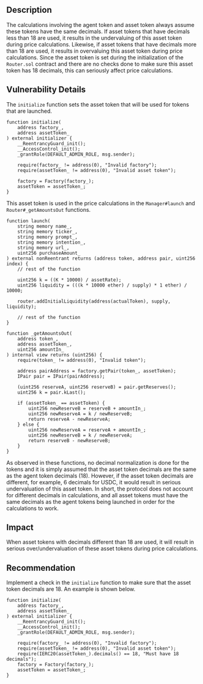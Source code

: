 ## Description
The calculations involving the agent token and asset token always assume these tokens have the same decimals. If asset tokens that have decimals less than 18 are used, it results in the undervaluing of this asset token during price calculations. Likewise, if asset tokens that have decimals more than 18 are used, it results in overvaluing this asset token during price calculations. Since the asset token is set during the initialization of the `Router.sol` contract and there are no checks done to make sure this asset token has 18 decimals, this can seriously affect price calculations.

## Vulnerability Details
The `initialize` function sets the asset token that will be used for tokens that are launched.

```solidity
function initialize(
    address factory_,
    address assetToken_
) external initializer {
    __ReentrancyGuard_init();
    __AccessControl_init();
    _grantRole(DEFAULT_ADMIN_ROLE, msg.sender);

    require(factory_ != address(0), "Invalid factory");
    require(assetToken_ != address(0), "Invalid asset token");

    factory = Factory(factory_);
    assetToken = assetToken_;
}
```

This asset token is used in the price calculations in the `Manager#launch` and `Router#_getAmountsOut` functions.

```solidity
function launch(
    string memory name_,
    string memory ticker_,
    string memory prompt_,
    string memory intention_,
    string memory url_,
    uint256 purchaseAmount_
) external nonReentrant returns (address token, address pair, uint256 index) {
    // rest of the function

    uint256 k = ((K * 10000) / assetRate);
    uint256 liquidity = (((k * 10000 ether) / supply) * 1 ether) / 10000;

    router.addInitialLiquidity(address(actualToken), supply, liquidity);

    // rest of the function
}
```

```solidity
function _getAmountsOut(
    address token_,
    address assetToken_,
    uint256 amountIn_
) internal view returns (uint256) {
    require(token_ != address(0), "Invalid token");

    address pairAddress = factory.getPair(token_, assetToken);
    IPair pair = IPair(pairAddress);

    (uint256 reserveA, uint256 reserveB) = pair.getReserves();
    uint256 k = pair.kLast();

    if (assetToken_ == assetToken) {
        uint256 newReserveB = reserveB + amountIn_;
        uint256 newReserveA = k / newReserveB;
        return reserveA - newReserveA;
    } else {
        uint256 newReserveA = reserveA + amountIn_;
        uint256 newReserveB = k / newReserveA;
        return reserveB - newReserveB;
    }
}
```

As observed in these functions, no decimal normalization is done for the tokens and it is simply assumed that the asset token decimals are the same as the agent token decimals (18). However, if the asset token decimals are different, for example, 6 decimals for USDC, it would result in serious undervaluation of this asset token. In short, the protocol does not account for different decimals in calculations, and all asset tokens must have the same decimals as the agent tokens being launched in order for the calculations to work.

## Impact
When asset tokens with decimals different than 18 are used, it will result in serious over/undervaluation of these asset tokens during price calculations.

## Recommendation
Implement a check in the `initialize` function to make sure that the asset token decimals are 18. An example is shown below.

```solidity
function initialize(
    address factory_,
    address assetToken_
) external initializer {
    __ReentrancyGuard_init();
    __AccessControl_init();
    _grantRole(DEFAULT_ADMIN_ROLE, msg.sender);

    require(factory_ != address(0), "Invalid factory");
    require(assetToken_ != address(0), "Invalid asset token");
    require(IERC20(assetToken_).decimals() == 18, "Must have 18 decimals");
    factory = Factory(factory_);
    assetToken = assetToken_;
}
```

